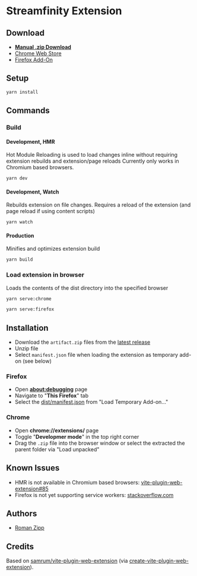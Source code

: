 # Streamfinity Extension

## Download

- [**Manual .zip Download**](https://github.com/Streamfinity/Extension/releases/latest)
- [Chrome Web Store](https://chrome.google.com/webstore)
- [Firefox Add-On](https://addons.mozilla.org/en-US/firefox/)

## Setup

```sh
yarn install
```

## Commands

### Build

#### Development, HMR

Hot Module Reloading is used to load changes inline without requiring extension rebuilds and extension/page reloads
Currently only works in Chromium based browsers.
```sh
yarn dev
```

#### Development, Watch

Rebuilds extension on file changes. Requires a reload of the extension (and page reload if using content scripts)
```sh
yarn watch
```

#### Production

Minifies and optimizes extension build
```sh
yarn build
```

### Load extension in browser

Loads the contents of the dist directory into the specified browser
```sh
yarn serve:chrome
```

```sh
yarn serve:firefox
```

## Installation

- Download the `artifact.zip` files from the [latest release](https://github.com/Streamfinity/Extension/releases/latest)
- Unzip file
- Select `manifest.json` file when loading the extension as temporary add-on (see below)

### Firefox

- Open [**about:debugging**](https://developer.mozilla.org/en-US/docs/Tools/about:debugging) page
- Navigate to "**This Firefox**" tab
- Select the [dist/manifest.json](dist/manifest.json) from "Load Temporary Add-on..."

### Chrome

- Open **chrome://extensions/** page
- Toggle "**Developmer mode**" in the top right corner
- Drag the `.zip` file into the browser window or select the extracted the parent folder via "Load unpacked"

## Known Issues

- HMR is not available in Chromium based browsers: [vite-plugin-web-extension#85](https://github.com/samrum/vite-plugin-web-extension/issues/85)
- Firefox is not yet supporting service workers: [stackoverflow.com](https://stackoverflow.com/questions/73440104/failing-to-export-to-background-js-from-a-common-script-under-firefox-with-mv3)

## Authors

- [Roman Zipp](https://ich.wtf)

## Credits

Based on [samrum/vite-plugin-web-extension](https://github.com/samrum/vite-plugin-web-extension) (via [create-vite-plugin-web-extension](https://github.com/samrum/create-vite-plugin-web-extension)).
